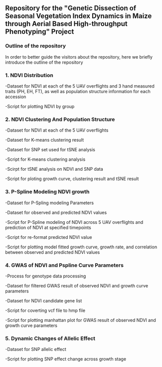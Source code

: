 ## Repository for the "Genetic Dissection of Seasonal Vegetation Index Dynamics in Maize through Aerial Based High-throughput Phenotyping" Project

### Outline of the repository
In order to better guide the visitors about the repository, here we briefly introduce the outline of the repository

### 1. NDVI Distribution 
-Dataset for NDVI at each of the 5 UAV overflights and 3 hand measured traits (PH, EH, FT), as well as population structure information for each accession

-Script for plotting NDVI by group

### 2. NDVI Clustering And Population Structure
-Dataset for NDVI at each of the 5 UAV overflights

-Dataset for K-means clustering result

-Dataset for SNP set used for tSNE analysis

-Script for K-means clustering analysis

-Scirpt for tSNE analysis on NDVI and SNP data

-Script for ploting growth curve, clustering result and tSNE result

### 3. P-Spline Modeling NDVI growth

-Dataset for P-Spling modeling Parameters

-Dataset for observed and predicted NDVI values

-Script for P-Spline modeling of NDVI across 5 UAV overflights and prediction of NDVI at specified timepoints

-Script for re-format predicted NDVI value

-Script for plotting model fitted growth curve, growth rate, and correlation between observed and predicted NDVI values

### 4. GWAS of NDVI and Pspline Curve Parameters

-Process for genotype data processing

-Dataset for filtered GWAS result of observed NDVI and growth curve parameters

-Dataset for NDVI candidate gene list

-Script for coverting vcf file to hmp file

-Script for plotting manhattan plot for GWAS result of observed NDVI and growth curve parameters

### 5. Dynamic Changes of Allelic Effect
-Dataset for SNP allelic effect

-Script for plotting SNP effect change across growth stage


